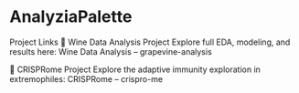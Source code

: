 # AnalyziaPalette
Project Links
🍷 Wine Data Analysis Project
Explore full EDA, modeling, and results here:
Wine Data Analysis – grapevine-analysis

🧬 CRISPRome Project
Explore the adaptive immunity exploration in extremophiles:
CRISPRome – crispro-me 

